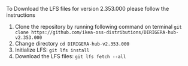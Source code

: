 To Download the LFS files for version 2.353.000 please follow the instructions

1. Clone the repository by running following command on terminal `git clone https://github.com/ikea-oss-distributions/DIRIGERA-hub-v2.353.000`
2. Change directory `cd DIRIGERA-hub-v2.353.000`
3. Initialize LFS: `git lfs install`
4. Download the LFS files: `git lfs fetch --all`
